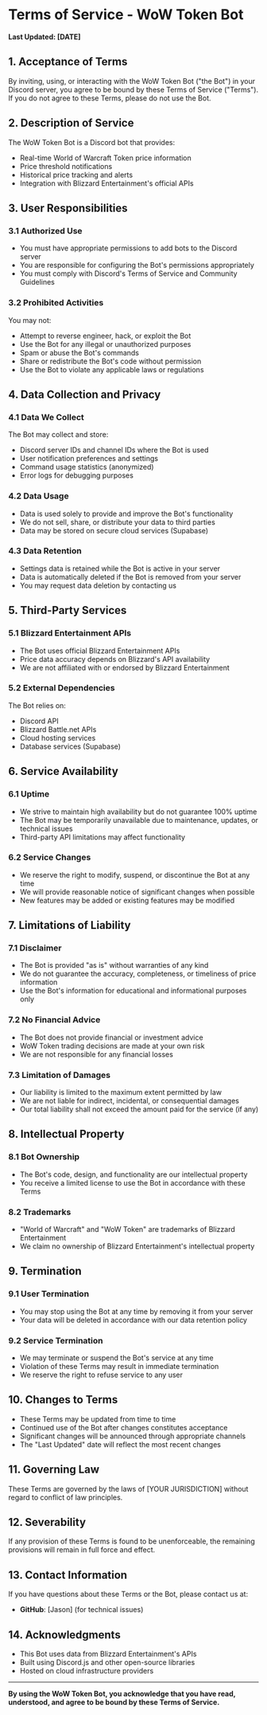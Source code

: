 # Terms of Service - WoW Token Bot

**Last Updated: [DATE]**

## 1. Acceptance of Terms

By inviting, using, or interacting with the WoW Token Bot ("the Bot") in your Discord server, you agree to be bound by these Terms of Service ("Terms"). If you do not agree to these Terms, please do not use the Bot.

## 2. Description of Service

The WoW Token Bot is a Discord bot that provides:
- Real-time World of Warcraft Token price information
- Price threshold notifications
- Historical price tracking and alerts
- Integration with Blizzard Entertainment's official APIs

## 3. User Responsibilities

### 3.1 Authorized Use
- You must have appropriate permissions to add bots to the Discord server
- You are responsible for configuring the Bot's permissions appropriately
- You must comply with Discord's Terms of Service and Community Guidelines

### 3.2 Prohibited Activities
You may not:
- Attempt to reverse engineer, hack, or exploit the Bot
- Use the Bot for any illegal or unauthorized purposes
- Spam or abuse the Bot's commands
- Share or redistribute the Bot's code without permission
- Use the Bot to violate any applicable laws or regulations

## 4. Data Collection and Privacy

### 4.1 Data We Collect
The Bot may collect and store:
- Discord server IDs and channel IDs where the Bot is used
- User notification preferences and settings
- Command usage statistics (anonymized)
- Error logs for debugging purposes

### 4.2 Data Usage
- Data is used solely to provide and improve the Bot's functionality
- We do not sell, share, or distribute your data to third parties
- Data may be stored on secure cloud services (Supabase)

### 4.3 Data Retention
- Settings data is retained while the Bot is active in your server
- Data is automatically deleted if the Bot is removed from your server
- You may request data deletion by contacting us

## 5. Third-Party Services

### 5.1 Blizzard Entertainment APIs
- The Bot uses official Blizzard Entertainment APIs
- Price data accuracy depends on Blizzard's API availability
- We are not affiliated with or endorsed by Blizzard Entertainment

### 5.2 External Dependencies
The Bot relies on:
- Discord API
- Blizzard Battle.net APIs
- Cloud hosting services
- Database services (Supabase)

## 6. Service Availability

### 6.1 Uptime
- We strive to maintain high availability but do not guarantee 100% uptime
- The Bot may be temporarily unavailable due to maintenance, updates, or technical issues
- Third-party API limitations may affect functionality

### 6.2 Service Changes
- We reserve the right to modify, suspend, or discontinue the Bot at any time
- We will provide reasonable notice of significant changes when possible
- New features may be added or existing features may be modified

## 7. Limitations of Liability

### 7.1 Disclaimer
- The Bot is provided "as is" without warranties of any kind
- We do not guarantee the accuracy, completeness, or timeliness of price information
- Use the Bot's information for educational and informational purposes only

### 7.2 No Financial Advice
- The Bot does not provide financial or investment advice
- WoW Token trading decisions are made at your own risk
- We are not responsible for any financial losses

### 7.3 Limitation of Damages
- Our liability is limited to the maximum extent permitted by law
- We are not liable for indirect, incidental, or consequential damages
- Our total liability shall not exceed the amount paid for the service (if any)

## 8. Intellectual Property

### 8.1 Bot Ownership
- The Bot's code, design, and functionality are our intellectual property
- You receive a limited license to use the Bot in accordance with these Terms

### 8.2 Trademarks
- "World of Warcraft" and "WoW Token" are trademarks of Blizzard Entertainment
- We claim no ownership of Blizzard Entertainment's intellectual property

## 9. Termination

### 9.1 User Termination
- You may stop using the Bot at any time by removing it from your server
- Your data will be deleted in accordance with our data retention policy

### 9.2 Service Termination
- We may terminate or suspend the Bot's service at any time
- Violation of these Terms may result in immediate termination
- We reserve the right to refuse service to any user

## 10. Changes to Terms

- These Terms may be updated from time to time
- Continued use of the Bot after changes constitutes acceptance
- Significant changes will be announced through appropriate channels
- The "Last Updated" date will reflect the most recent changes

## 11. Governing Law

These Terms are governed by the laws of [YOUR JURISDICTION] without regard to conflict of law principles.

## 12. Severability

If any provision of these Terms is found to be unenforceable, the remaining provisions will remain in full force and effect.

## 13. Contact Information

If you have questions about these Terms or the Bot, please contact us at:

- **GitHub**: [Jason] (for technical issues)

## 14. Acknowledgments

- This Bot uses data from Blizzard Entertainment's APIs
- Built using Discord.js and other open-source libraries
- Hosted on cloud infrastructure providers

---

**By using the WoW Token Bot, you acknowledge that you have read, understood, and agree to be bound by these Terms of Service.** 